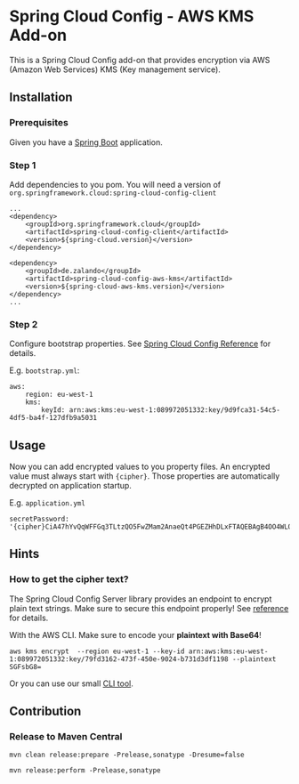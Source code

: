 Spring Cloud Config - AWS KMS Add-on
====================================

This is a Spring Cloud Config add-on that provides encryption via AWS (Amazon Web Services) KMS (Key management service).

Installation
------------

### Prerequisites
Given you have a [Spring Boot](http://projects.spring.io/spring-boot/) application.

### Step 1
Add dependencies to you pom. You will need a version of `org.springframework.cloud:spring-cloud-config-client`

    ...
    <dependency>
        <groupId>org.springframework.cloud</groupId>
        <artifactId>spring-cloud-config-client</artifactId>
        <version>${spring-cloud.version}</version>
    </dependency>
    
    <dependency>
        <groupId>de.zalando</groupId>
        <artifactId>spring-cloud-config-aws-kms</artifactId>
        <version>${spring-cloud-aws-kms.version}</version>
    </dependency>
    ...

### Step 2
Configure bootstrap properties. See [Spring Cloud Config Reference](http://cloud.spring.io/spring-cloud-config/spring-cloud-config.html#_the_bootstrap_application_context)
for details. 

E.g. `bootstrap.yml`:

    aws:
        region: eu-west-1
        kms:
            keyId: arn:aws:kms:eu-west-1:089972051332:key/9d9fca31-54c5-4df5-ba4f-127dfb9a5031

Usage
-----

Now you can add encrypted values to you property files. An encrypted value must always start with `{cipher}`.
Those properties are automatically decrypted on application startup.

E.g. `application.yml`

    secretPassword: '{cipher}CiA47hYvQqWFFGq3TLtzQO5FwZMam2AnaeQt4PGEZHhDLxFTAQEBAgB4OO4WL0KlhRRqt0y7c0DuRcGTGptgJ8nkLeDxhGR4Qy8AAABqMGgGCSqGSIb3DQEHBqBbMFkCAQAwVAYJKoZIhvcNAQcBMB4GCWCGSAFlAwQBLjARBAx61LJpXQwgTcnGeSQCARCAJ4xhpGC5HT2xT+Vhy2iAuT+P/PLliZK5u6CiGhgudteZsCr7VJ/1aw=='

Hints
-----

### How to get the cipher text?

The Spring Cloud Config Server library provides an endpoint to encrypt plain text strings. Make sure to secure this endpoint properly!
See [reference](http://cloud.spring.io/spring-cloud-config/spring-cloud-config.html#_encryption_and_decryption) for details.

With the AWS CLI. Make sure to encode your **plaintext with Base64**!

    aws kms encrypt  --region eu-west-1 --key-id arn:aws:kms:eu-west-1:089972051332:key/79fd3162-473f-450e-9024-b731d3df1198 --plaintext SGFsbG8=
    

Or you can use our small [CLI tool](https://github.com/zalando/spring-cloud-config-aws-kms/tree/master/encryption-cli).


Contribution
------------

### Release to Maven Central

    mvn clean release:prepare -Prelease,sonatype -Dresume=false
    
    mvn release:perform -Prelease,sonatype
